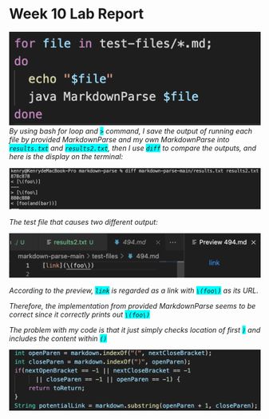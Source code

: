 # Week 10 Lab Report #

![](bsr.png)
*By using bash for loop and <span style="background-color:cyan">`>`</span> command, I save the output of running each file by provided MarkdownParse and my own MarkdownParse into <span style="background-color:cyan">`results.txt`</span> and <span style="background-color:cyan">`results2.txt`</span>, then I use <span style="background-color:cyan">`diff`</span> to compare the outputs, and here is the display on the terminal:*

![](diff2.png)

*The test file that causes two different output:*

![](li.png)

*According to the preview, <span style="background-color:cyan">`link`</span> is regarded as a link with <span style="background-color:cyan">`\(foo\)`</span> as its URL.*

*Therefore, the implementation from provided MarkdownParse seems to be correct since it correctly prints out <span style="background-color:cyan">`\(foo\)`</span>*

*The problem with my code is that it just simply checks location of first <span style="background-color:cyan">`)`</span> and includes the content within <span style="background-color:cyan">`()`</span>*

![](mycode.png)